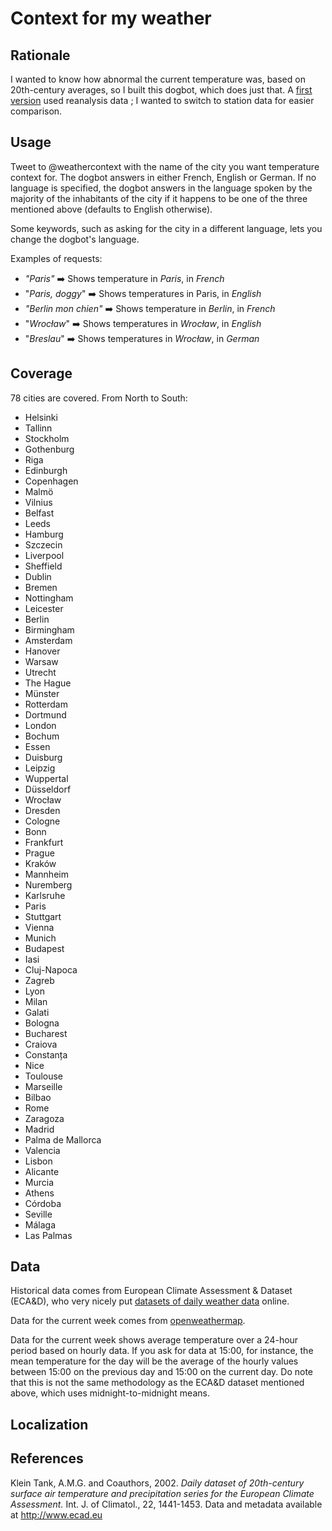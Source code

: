 # Context for my weather

## Rationale

I wanted to know how abnormal the current temperature was, based on 20th-century averages, so I built this dogbot, which does just that. A [first version](https://github.com/n-kb/weathercontext) used reanalysis data ; I wanted to switch to station data for easier comparison.

## Usage

Tweet to @weathercontext with the name of the city you want temperature context for. The dogbot answers in either French, English or German. If no language is specified, the dogbot answers in the language spoken by the majority of the inhabitants of the city if it happens to be one of the three mentioned above (defaults to English otherwise). 

Some keywords, such as asking for the city in a different language, lets you change the dogbot's language.

Examples of requests:

- _"Paris"_ ➡️ Shows temperature in _Paris_, in _French_
- "_Paris, doggy_" ➡️ Shows temperatures in Paris, in _English_
- _"Berlin mon chien"_ ➡️ Shows temperature in _Berlin_, in _French_
- "_Wrocław_" ➡️ Shows temperatures in _Wrocław_, in _English_
- "_Breslau_" ➡️ Shows temperatures in _Wrocław_, in _German_

## Coverage

78 cities are covered. From North to South:

- Helsinki
- Tallinn
- Stockholm
- Gothenburg
- Riga
- Edinburgh
- Copenhagen
- Malmö
- Vilnius
- Belfast
- Leeds
- Hamburg
- Szczecin
- Liverpool
- Sheffield
- Dublin
- Bremen
- Nottingham
- Leicester
- Berlin
- Birmingham
- Amsterdam
- Hanover
- Warsaw
- Utrecht
- The Hague
- Münster
- Rotterdam
- Dortmund
- London
- Bochum
- Essen
- Duisburg
- Leipzig
- Wuppertal
- Düsseldorf
- Wrocław
- Dresden
- Cologne
- Bonn
- Frankfurt
- Prague
- Kraków
- Mannheim
- Nuremberg
- Karlsruhe
- Paris
- Stuttgart
- Vienna
- Munich
- Budapest
- Iasi
- Cluj-Napoca
- Zagreb
- Lyon
- Milan
- Galati
- Bologna
- Bucharest
- Craiova
- Constanța
- Nice
- Toulouse
- Marseille
- Bilbao
- Rome
- Zaragoza
- Madrid
- Palma de Mallorca
- Valencia
- Lisbon
- Alicante
- Murcia
- Athens
- Córdoba
- Seville
- Málaga
- Las Palmas

## Data

Historical data comes from European Climate Assessment & Dataset (ECA&D), who very nicely put [datasets of daily weather data](https://www.ecad.eu//dailydata/index.php) online.

Data for the current week comes from [openweathermap](http://openweathermap.org).

Data for the current week shows average temperature over a 24-hour period based on hourly data. If you ask for data at 15:00, for instance, the mean temperature for the day will be the average of the hourly values between 15:00 on the previous day and 15:00 on the current day. Do note that this is not the same methodology as the ECA&D dataset mentioned above, which uses midnight-to-midnight means.

## Localization

## References

Klein Tank, A.M.G. and Coauthors, 2002. _Daily dataset of 20th-century surface air temperature and precipitation series for the European Climate Assessment._ Int. J. of Climatol., 22, 1441-1453. Data and metadata available at http://www.ecad.eu